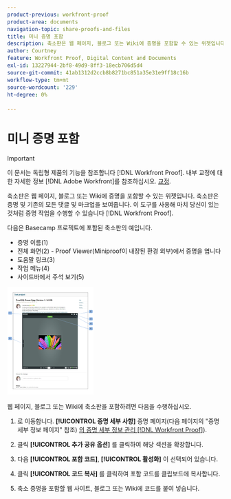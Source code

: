 ```yaml
---
product-previous: workfront-proof
product-area: documents
navigation-topic: share-proofs-and-files
title: 미니 증명 포함
description: 축소판은 웹 페이지, 블로그 또는 Wiki에 증명을 포함할 수 있는 위젯입니다. 축소판은 증명 및 기존의 모든 댓글 및 마크업을 보여줍니다. 이 도구를 사용해 마치 당신이 있는 것처럼 증명 작업을 수행할 수 있습니다 [!DNL Workfront Proof].
author: Courtney
feature: Workfront Proof, Digital Content and Documents
exl-id: 13227944-2bf8-49d9-8ff3-18ecb706d5d4
source-git-commit: 41ab1312d2ccb8b8271bc851a35e31e9ff18c16b
workflow-type: tm+mt
source-wordcount: '229'
ht-degree: 0%

---
```


# 미니 증명 포함

>[!IMPORTANT]
>
>이 문서는 독립형 제품의 기능을 참조합니다 [!DNL Workfront Proof]. 내부 교정에 대한 자세한 정보 [!DNL Adobe Workfront]를 참조하십시오. [교정](../../../review-and-approve-work/proofing/proofing.md).

축소판은 웹 페이지, 블로그 또는 Wiki에 증명을 포함할 수 있는 위젯입니다. 축소판은 증명 및 기존의 모든 댓글 및 마크업을 보여줍니다. 이 도구를 사용해 마치 당신이 있는 것처럼 증명 작업을 수행할 수 있습니다 [!DNL Workfront Proof].

다음은 Basecamp 프로젝트에 포함된 축소판의 예입니다.

* 증명 이름(1)
* 전체 화면(2) - Proof Viewer(Miniproof이 내장된 환경 외부)에서 증명을 엽니다
* 도움말 링크(3)
* 작업 메뉴(4)
* 사이드바에서 주석 보기(5)

![Basecamp_miniproof.png](assets/basecamp-miniproof-201x250.png)

웹 페이지, 블로그 또는 Wiki에 축소판을 포함하려면 다음을 수행하십시오.

1. 로 이동합니다. **[!UICONTROL 증명 세부 사항]** 증명 페이지(다음 페이지의 &quot;증명 세부 정보 페이지&quot; 참조) [의 증명 세부 정보 관리 [!DNL Workfront Proof]](../../../workfront-proof/wp-work-proofsfiles/manage-your-work/manage-proof-details.md)).

1. 클릭 **[!UICONTROL 추가 공유 옵션]** 를 클릭하여 해당 섹션을 확장합니다.
1. 다음 **[!UICONTROL 포함 코드]**, **[!UICONTROL 활성화]** 이 선택되어 있습니다.

1. 클릭 **[!UICONTROL 코드 복사]** 를 클릭하여 포함 코드를 클립보드에 복사합니다.
1. 축소 증명을 포함할 웹 사이트, 블로그 또는 Wiki에 코드를 붙여 넣습니다.
